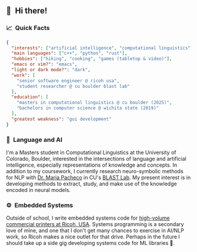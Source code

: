 ## 👋&ensp;Hi there!

### 📈&ensp;Quick Facts

```json
{
  "interests": ["artificial intelligence", "computational linguistics", "low-level systems"],
  "main languages": ["c++", "python", "rust"],
  "hobbies": ["hiking", "cooking", "games (tabletop & video)"],
  "emacs or vim?": "emacs",
  "light or dark mode?": "dark",
  "work": [
    "senior software engineer @ ricoh usa",
    "student researcher @ cu boulder blast lab"
  ],
  "education": [
    "masters in computational linguistics @ cu boulder (2025)",
    "bachelors in computer science @ wichita state (2019)"
  ],
  "greatest weakness": "gui development"
}
```

### 🤖&ensp;Language and AI

I'm a Masters student in Computational Linguistics at the University of Colorado, Boulder, interested in the intersections of language and artificial intelligence, especially representations of knowledge and concepts. In addition to my coursework, I currently research neuro-symbolic methods for NLP with [Dr. Maria Pacheco](https://blast-cu.github.io/mlpacheco/) in CU's [BLAST Lab](https://blast-cu.github.io/). My present interest is in developing methods to extract, study, and make use of the knowledge encoded in neural models.

### ⚙️&ensp;Embedded Systems

Outside of school, I write embedded systems code for [high-volume commercial printers at Ricoh, USA](https://www.ricoh-usa.com/en/products/pl/equipment/commercial-and-industrial-printing/continuous-feed). Systems programming is a secondary love of mine, and one that I don't get many chances to exercise in AI/NLP work, so Ricoh makes a nice outlet for that drive. Perhaps in the future I should take up a side gig developing systems code for ML libraries 🤔.

<!--
**lunaria-bee/lunaria-bee** is a ✨ _special_ ✨ repository because its `README.md` (this file) appears on your GitHub profile.

Here are some ideas to get you started:

- 🔭 I’m currently working on ...
- 🌱 I’m currently learning ...
- 👯 I’m looking to collaborate on ...
- 🤔 I’m looking for help with ...
- 💬 Ask me about ...
- 📫 How to reach me: ...
- 😄 Pronouns: ...
- ⚡ Fun fact: ...
-->
